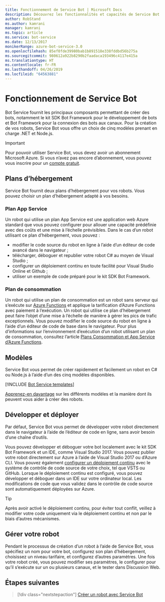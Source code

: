 ```yaml
---
title: Fonctionnement de Service Bot | Microsoft Docs
description: Découvrez les fonctionnalités et capacités de Service Bot.
author: RobStand
ms.author: kamrani
manager: kamrani
ms.topic: article
ms.service: bot-service
ms.date: 12/13/2017
monikerRange: azure-bot-service-3.0
ms.openlocfilehash: 85ef0fde39980bab1b891518e338fddbd56b275a
ms.sourcegitcommit: 980612a922b8290b2faadaca193496c4117e415a
ms.translationtype: HT
ms.contentlocale: fr-FR
ms.lasthandoff: 04/26/2019
ms.locfileid: "64563881"
---
```

# <a name="how-bot-service-works"></a>Fonctionnement de Service Bot

Bot Service fournit les principaux composants permettant de créer des bots, notamment le kit SDK Bot Framework pour le développement de bots et Bot Framework pour la connexion des bots aux canaux. Pour la création de vos robots, Service Bot vous offre un choix de cinq modèles prenant en charge .NET et Node.js.

> [!IMPORTANT]
> Pour pouvoir utiliser Service Bot, vous devez avoir un abonnement Microsoft Azure. Si vous n’avez pas encore d’abonnement, vous pouvez vous inscrire pour un <a href="https://azure.microsoft.com/en-us/free/" target="_blank">compte gratuit</a>.

## <a name="hosting-plans"></a>Plans d’hébergement
Service Bot fournit deux plans d’hébergement pour vos robots. Vous pouvez choisir un plan d’hébergement adapté à vos besoins.

### <a name="app-service-plan"></a>Plan App Service

Un robot qui utilise un plan App Service est une application web Azure standard que vous pouvez configurer pour allouer une capacité prédéfinie avec des coûts et une mise à l’échelle prévisibles. Dans le cas d’un robot utilisant ce plan d’hébergement, vous pouvez :

* modifier le code source du robot en ligne à l’aide d’un éditeur de code avancé dans le navigateur ;
* télécharger, déboguer et republier votre robot C# au moyen de Visual Studio ;
* configurer un déploiement continu en toute facilité pour Visual Studio Online et Github ;
* utiliser un exemple de code préparé pour le kit SDK Bot Framework.

### <a name="consumption-plan"></a>Plan de consommation
Un robot qui utilise un plan de consommation est un robot sans serveur qui s’exécute sur <a href="http://go.microsoft.com/fwlink/?linkID=747839" target="_blank">Azure Functions</a> et applique la tarification d’Azure Functions avec paiement à l’exécution. Un robot qui utilise ce plan d’hébergement peut faire l’objet d’une mise à l’échelle de manière à gérer les pics de trafic exceptionnels. Vous pouvez modifier le code source du robot en ligne à l’aide d’un éditeur de code de base dans le navigateur. Pour plus d’informations sur l’environnement d’exécution d’un robot utilisant un plan de consommation, consultez l’article <a target='_blank' href='/azure/azure-functions/functions-scale'>Plans Consommation et App Service d’Azure Functions</a>.

## <a name="templates"></a>Modèles

Service Bot vous permet de créer rapidement et facilement un robot en C# ou Node.js à l’aide d’un des cinq modèles disponibles.

[!INCLUDE [Bot Service templates](~/includes/snippet-abs-templates.md)]

[Apprenez-en davantage](bot-service-concept-templates.md) sur les différents modèles et la manière dont ils peuvent vous aider à créer des robots.

## <a name="develop-and-deploy"></a>Développer et déployer

Par défaut, Service Bot vous permet de développer votre robot directement dans le navigateur à l’aide de l’éditeur de code en ligne, sans avoir besoin d’une chaîne d’outils. 

Vous pouvez développer et déboguer votre bot localement avec le kit SDK Bot Framework et un IDE, comme Visual Studio 2017. Vous pouvez publier votre robot directement sur Azure à l’aide de Visual Studio 2017 ou d’Azure CLI. Vous pouvez également [configurer un déploiement continu](bot-service-continuous-deployment.md) avec le système de contrôle de code source de votre choix, tel que VSTS ou GitHub. Lorsque le déploiement continu est configuré, vous pouvez développer et déboguer dans un IDE sur votre ordinateur local. Les modifications de code que vous validez dans le contrôle de code source sont automatiquement déployées sur Azure.  

> [!TIP]
> Après avoir activé le déploiement continu, pour éviter tout conflit, veillez à modifier votre code uniquement via le déploiement continu et non par le biais d’autres mécanismes.

## <a name="manage-your-bot"></a>Gérer votre robot 

Pendant le processus de création d’un robot à l’aide de Service Bot, vous spécifiez un nom pour votre bot, configurez son plan d’hébergement, choisissez un niveau tarifaire, et configurez d’autres paramètres. Une fois votre robot créé, vous pouvez modifier ses paramètres, le configurer pour qu’il s’exécute sur un ou plusieurs canaux, et le tester dans Discussion Web. 

## <a name="next-steps"></a>Étapes suivantes

> [!div class="nextstepaction"]
> [Créer un robot avec Service Bot](bot-service-quickstart.md)